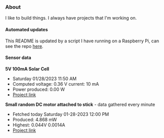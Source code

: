 ### About
I like to build things. I always have projects that I'm working on.

#### Automated updates
This README is updated by a script I have running on a Raspberry Pi, can see the repo [here](https://github.com/jdc-cunningham/raspi-git-repo-updater).

#### Sensor data
**5V 100mA Solar Cell**
- Saturday 01/28/2023 11:50 AM
- Computed voltage: 0.36 V current: 10 mA
- Power produced: 0.00 W
- [Project link](https://github.com/jdc-cunningham/raspisolarplotter)

**Small random DC motor attached to stick** - data gathered every minute
- Fetched today Saturday 01-28-2023 12:00 PM
- Produced: 4.868 mW
- Highest: 0.044V 0.0014A
- [Project link](https://github.com/jdc-cunningham/turbine-raspi)